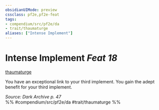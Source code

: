 ```yaml
---
obsidianUIMode: preview
cssclass: pf2e,pf2e-feat
tags:
- compendium/src/pf2e/da
- trait/thaumaturge
aliases: ["Intense Implement"]
---
```

# Intense Implement  *Feat 18*  
[thaumaturge](Reference/Rules/Traits/thaumaturge-da.md "Thaumaturge Class Trait")  


You have an exceptional link to your third implement. You gain the adept benefit for your third implement.

*Source: Dark Archive p. 47*  
%% #compendium/src/pf2e/da #trait/thaumaturge %%